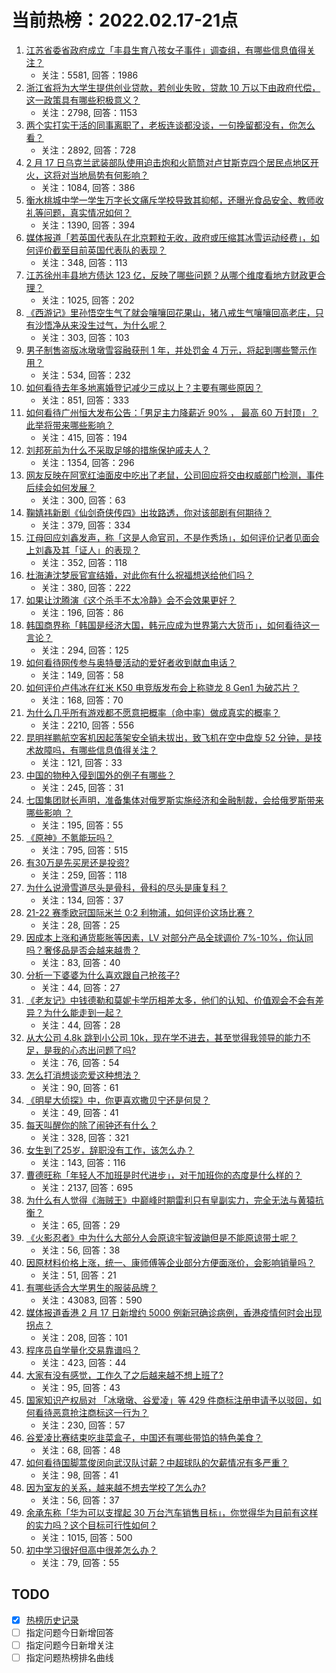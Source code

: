 # 当前热榜：2022.02.17-21点
1. [江苏省委省政府成立「丰县生育八孩女子事件」调查组，有哪些信息值得关注？](https://www.zhihu.com/question/517068413)
    * 关注：5581, 回答：1986
2. [浙江省将为大学生提供创业贷款，若创业失败，贷款 10 万以下由政府代偿，这一政策具有哪些积极意义？](https://www.zhihu.com/question/517062135)
    * 关注：2798, 回答：1153
3. [两个实打实干活的同事离职了，老板连谈都没谈，一句挽留都没有，你怎么看？](https://www.zhihu.com/question/415313450)
    * 关注：2892, 回答：728
4. [2 月 17 日乌克兰武装部队使用迫击炮和火箭筒对卢甘斯克四个居民点地区开火，这将对当地局势有何影响？](https://www.zhihu.com/question/517063429)
    * 关注：1084, 回答：386
5. [衡水桃城中学一学生万字长文痛斥学校导致其抑郁，还曝光食品安全、教师收礼等问题，真实情况如何？](https://www.zhihu.com/question/516850449)
    * 关注：1390, 回答：394
6. [媒体报道「若英国代表队在北京颗粒无收，政府或压缩其冰雪运动经费」，如何评价截至目前英国代表队的表现？](https://www.zhihu.com/question/516519198)
    * 关注：348, 回答：113
7. [江苏徐州丰县地方债达 123 亿，反映了哪些问题？从哪个维度看地方财政更合理？](https://www.zhihu.com/question/516952445)
    * 关注：1025, 回答：202
8. [《西游记》里孙悟空生气了就会嚷嚷回花果山，猪八戒生气嚷嚷回高老庄，只有沙悟净从来没生过气，为什么呢？](https://www.zhihu.com/question/516504755)
    * 关注：303, 回答：103
9. [男子制售盗版冰墩墩雪容融获刑 1 年，并处罚金 4 万元，将起到哪些警示作用？](https://www.zhihu.com/question/516484177)
    * 关注：534, 回答：232
10. [如何看待去年多地离婚登记减少三成以上？主要有哪些原因？](https://www.zhihu.com/question/516842516)
    * 关注：851, 回答：333
11. [如何看待广州恒大发布公告：「男足主力降薪近 90% ， 最高 60 万封顶」？此举将带来哪些影响？](https://www.zhihu.com/question/517041285)
    * 关注：415, 回答：194
12. [刘邦死前为什么不采取足够的措施保护戚夫人？](https://www.zhihu.com/question/373830750)
    * 关注：1354, 回答：296
13. [网友反映在阿宽红油面皮中吃出了老鼠，公司回应将交由权威部门检测，事件后续会如何发展？](https://www.zhihu.com/question/516980610)
    * 关注：300, 回答：63
14. [鞠婧祎新剧《仙剑奇侠传四》出妆路透，你对该部剧有何期待？](https://www.zhihu.com/question/516853645)
    * 关注：379, 回答：334
15. [江母回应刘鑫发声，称「这是人命官司，不是作秀场」，如何评价记者见面会上刘鑫及其「证人」的表现？](https://www.zhihu.com/question/517045941)
    * 关注：352, 回答：118
16. [杜海涛沈梦辰官宣结婚，对此你有什么祝福想送给他们吗？](https://www.zhihu.com/question/517068349)
    * 关注：380, 回答：222
17. [如果让沈腾演《这个杀手不太冷静》会不会效果更好？](https://www.zhihu.com/question/515049205)
    * 关注：196, 回答：86
18. [韩国商界称「韩国是经济大国，韩元应成为世界第六大货币」，如何看待这一言论？](https://www.zhihu.com/question/516476513)
    * 关注：294, 回答：125
19. [如何看待网传参与奥特曼活动的爱好者收到献血电话？](https://www.zhihu.com/question/516727265)
    * 关注：149, 回答：58
20. [如何评价卢伟冰在红米 K50 电竞版发布会上称骁龙 8 Gen1 为破芯片？](https://www.zhihu.com/question/516948219)
    * 关注：168, 回答：70
21. [为什么几乎所有游戏都不愿意把概率（命中率）做成真实的概率？](https://www.zhihu.com/question/473432101)
    * 关注：2210, 回答：556
22. [昆明祥鹏航空客机因起落架安全销未拔出，致飞机在空中盘旋 52 分钟，是技术故障吗，有哪些信息值得关注？](https://www.zhihu.com/question/517046258)
    * 关注：121, 回答：33
23. [中国的物种入侵到国外的例子有哪些？](https://www.zhihu.com/question/20950265)
    * 关注：245, 回答：31
24. [七国集团财长声明，准备集体对俄罗斯实施经济和金融制裁，会给俄罗斯带来哪些影响 ？](https://www.zhihu.com/question/516534491)
    * 关注：195, 回答：55
25. [《原神》不氪能玩吗？](https://www.zhihu.com/question/423647947)
    * 关注：795, 回答：515
26. [有30万是先买房还是投资?](https://www.zhihu.com/question/512984187)
    * 关注：259, 回答：118
27. [为什么说滑雪道尽头是骨科，骨科的尽头是康复科？](https://www.zhihu.com/question/516206668)
    * 关注：134, 回答：37
28. [21-22 赛季欧冠国际米兰 0:2 利物浦，如何评价这场比赛？](https://www.zhihu.com/question/517025221)
    * 关注：28, 回答：25
29. [因成本上涨和通货膨胀等因素，LV 对部分产品全球调价 7%-10%，你认同吗？奢侈品是否会越来越贵？](https://www.zhihu.com/question/516850289)
    * 关注：83, 回答：40
30. [分析一下婆婆为什么喜欢跟自己抢孩子?](https://www.zhihu.com/question/513789205)
    * 关注：44, 回答：27
31. [《老友记》中钱德勒和莫妮卡学历相差太多，他们的认知、价值观会不会有差异？为什么能走到一起？](https://www.zhihu.com/question/495477018)
    * 关注：44, 回答：28
32. [从大公司 4.8k 跳到小公司 10k，现在学不进去，甚至觉得我领导的能力不足，是我的心态出问题了吗?](https://www.zhihu.com/question/513259959)
    * 关注：76, 回答：54
33. [怎么打消想谈恋爱这种想法？](https://www.zhihu.com/question/517039009)
    * 关注：90, 回答：61
34. [《明星大侦探》中，你更喜欢撒贝宁还是何炅？](https://www.zhihu.com/question/408752347)
    * 关注：49, 回答：41
35. [每天叫醒你的除了闹钟还有什么？](https://www.zhihu.com/question/511616788)
    * 关注：328, 回答：321
36. [女生到了25岁，辞职没有工作，该怎么办？](https://www.zhihu.com/question/514912429)
    * 关注：143, 回答：116
37. [曹德旺称「年轻人不加班是时代进步」，对于加班你的态度是什么样的？](https://www.zhihu.com/question/512110269)
    * 关注：2137, 回答：695
38. [为什么有人觉得《海贼王》中巅峰时期雷利只有皇副实力，完全无法与黄猿抗衡？](https://www.zhihu.com/question/513339001)
    * 关注：65, 回答：29
39. [《火影忍者》中为什么大部分人会原谅宇智波鼬但是不能原谅带土呢？](https://www.zhihu.com/question/512902866)
    * 关注：56, 回答：38
40. [因原材料价格上涨，统一、康师傅等企业部分方便面涨价，会影响销量吗？](https://www.zhihu.com/question/516645093)
    * 关注：51, 回答：21
41. [有哪些适合大学男生的服装品牌？](https://www.zhihu.com/question/282681681)
    * 关注：43083, 回答：590
42. [媒体报道香港 2 月 17 日新增约 5000 例新冠确诊病例，香港疫情何时会出现拐点？](https://www.zhihu.com/question/517052248)
    * 关注：208, 回答：101
43. [程序员自学量化交易靠谱吗？](https://www.zhihu.com/question/66479674)
    * 关注：423, 回答：44
44. [大家有没有感觉，工作久了之后越来越不想上班了?](https://www.zhihu.com/question/516535720)
    * 关注：95, 回答：43
45. [国家知识产权局对 「冰墩墩、谷爱凌」等 429 件商标注册申请予以驳回，如何看待恶意抢注商标这一行为？](https://www.zhihu.com/question/516450912)
    * 关注：230, 回答：57
46. [谷爱凌比赛结束吃韭菜盒子，中国还有哪些带馅的特色美食？](https://www.zhihu.com/question/516485018)
    * 关注：68, 回答：48
47. [如何看待国脚蒿俊闵向武汉队讨薪？中超球队的欠薪情况有多严重？](https://www.zhihu.com/question/516955709)
    * 关注：98, 回答：41
48. [因为室友的关系，越来越不想去学校了怎么办?](https://www.zhihu.com/question/517023808)
    * 关注：56, 回答：37
49. [余承东称「华为可以支撑起 30 万台汽车销售目标」，你觉得华为目前有这样的实力吗？这个目标可行性如何？](https://www.zhihu.com/question/511065084)
    * 关注：1015, 回答：500
50. [初中学习很好但高中很差怎么办？](https://www.zhihu.com/question/517041667)
    * 关注：79, 回答：55
## TODO
* [x] [热榜历史记录](hot_history/AllHot.md)
* [ ] 指定问题今日新增回答
* [ ] 指定问题今日新增关注
* [ ] 指定问题热榜排名曲线
